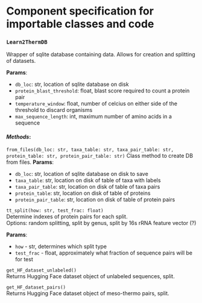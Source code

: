 # Component specification for importable classes and code

### `Learn2ThermDB`
Wrapper of sqlite database containing data. Allows for creation and splitting of datasets.

__Params__:
- `db_loc`: str, location of sqlite database on disk
- `protein_blast_threshold`: float, blast score required to count a protein pair
- `temperature_window`: float, number of celcius on either side of the threshold to discard organisms
- `max_sequence_length`: int, maximum number of amino acids in a sequence 

#### _Methods_:
`from_files(db_loc: str, taxa_table: str, taxa_pair_table: str, protein_table: str, protein_pair_table: str)`
Class method to create DB from files.
__Params__:
- `db_loc`: str, location of sqlite database on disk to save
- `taxa_table`: str, location on disk of table of taxa with labels
- `taxa_pair_table`: str, location on disk of table of taxa pairs
- `protein_table`: str, location on disk of table of proteins
- `protein_pair_table`: str, location on disk of table of protein pairs


`tt_split(how: str, test_frac: float)`  
Determine indexes of protein pairs for each split.  
Options: random splitting, split by genus, split by 16s rRNA feature vector (?)

__Params__:
- `how` - str, determines which split type
- `test_frac` - float, approximately what fraction of sequence pairs will be for test

`get_HF_dataset_unlabeled()`  
Returns Hugging Face dataset object of unlabeled sequences, split.

`get_HF_dataset_pairs()`  
Returns Hugging Face dataset object of meso-thermo pairs, split.
